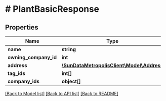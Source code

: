 # # PlantBasicResponse

## Properties

Name | Type | Description | Notes
------------ | ------------- | ------------- | -------------
**name** | **string** |  | 
**owning_company_id** | **int** |  | [optional] 
**address** | [**\SunDataMetropolisClient\Model\Address**](Address.md) |  | [optional] 
**tag_ids** | **int[]** |  | [optional] 
**company_ids** | **object[]** |  | [optional] 

[[Back to Model list]](../../README.md#documentation-for-models) [[Back to API list]](../../README.md#documentation-for-api-endpoints) [[Back to README]](../../README.md)


